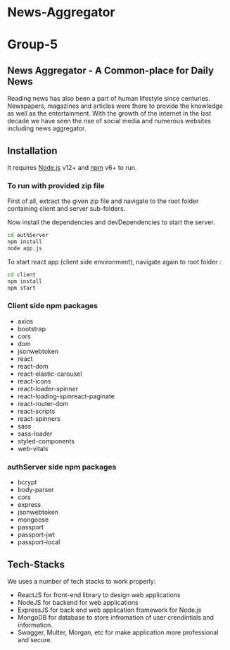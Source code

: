 
# News-Aggregator
# Group-5
## News Aggregator - A Common-place for Daily News
Reading news has also been a part of human lifestyle
since centuries. Newspapers, magazines and articles
were there to provide the knowledge as well as the
entertainment. With the growth of the internet in the
last decade we have seen the rise of social media and
numerous websites including news aggregator.
## Installation
It requires [Node.js](https://nodejs.org/) v12+ and [npm](https://www.npmjs.com/) v6+ to run.

### To run with provided zip file
First of all, extract the given zip file and navigate to the root folder containing client and server sub-folders.

Now install the dependencies and devDependencies to start the server.
```sh
cd authServer
npm install
node app.js
```

To start react app (client side environment), navigate again to root folder :

```sh
cd client
npm install
npm start
```

### Client side npm packages
- axios
- bootstrap
- cors
- dom
- jsonwebtoken
- react
- react-dom
- react-elastic-carousel
- react-icons
- react-loader-spinner
- react-loading-spinreact-paginate
- react-router-dom
- react-scripts
- react-spinners
- sass
- sass-loader
- styled-components
- web-vitals

### authServer side npm packages
- bcrypt
- body-parser
- cors
- express
- jsonwebtoken
- mongoose
- passport
- passport-jwt
- passport-local

## Tech-Stacks

We uses a number of tech stacks to work properly:

- ReactJS for front-end library to design web applications
- NodeJS for backend for web applications
- ExpressJS for back end web application framework for Node.js
- MongoDB for database to store infromation of user crendintials and information.
- Swagger, Multer, Morgan, etc for make application more professional and secure.


